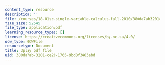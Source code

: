 ```yaml
---
content_type: resource
description: ''
file: /courses/18-01sc-single-variable-calculus-fall-2010/380da7ab3201ce2017659bd8f3463abd_ryLdyDrBfvI.pdf
file_size: 52545
file_type: application/pdf
learning_resource_types: []
license: https://creativecommons.org/licenses/by-nc-sa/4.0/
ocw_type: OCWFile
resourcetype: Document
title: 3play pdf file
uid: 380da7ab-3201-ce20-1765-9bd8f3463abd
---
```

